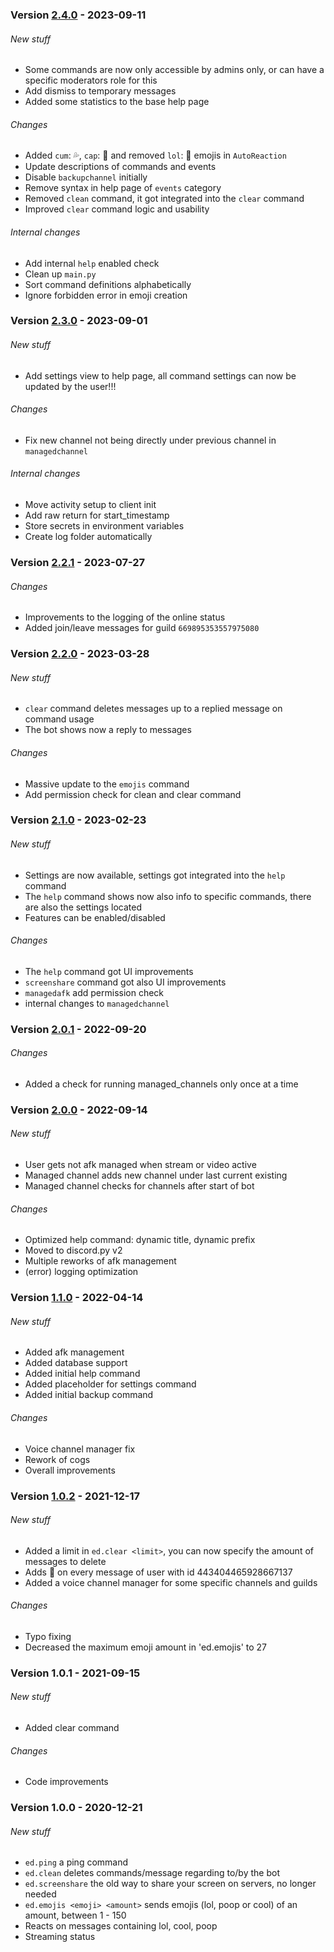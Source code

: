 ### Version [2.4.0](https://github.com/RealMuffinTime/emoji-dude/releases/tag/v2.4.0) - 2023-09-11
###### New stuff
- Some commands are now only accessible by admins only, or can have a specific moderators role for this
- Add dismiss to temporary messages
- Added some statistics to the base help page
###### Changes
- Added `cum`: 💦, `cap`: 🧢 and removed `lol`: 🍭 emojis in `AutoReaction`
- Update descriptions of commands and events
- Disable `backupchannel` initially
- Remove syntax in help page of `events` category 
- Removed `clean` command, it got integrated into the `clear` command
- Improved `clear` command logic and usability
###### Internal changes
- Add internal `help` enabled check
- Clean up `main.py`
- Sort command definitions alphabetically
- Ignore forbidden error in emoji creation

### Version [2.3.0](https://github.com/RealMuffinTime/emoji-dude/releases/tag/v2.3.0) - 2023-09-01
###### New stuff
- Add settings view to help page, all command settings can now be updated by the user!!!
###### Changes
- Fix new channel not being directly under previous channel in `managedchannel`
###### Internal changes
- Move activity setup to client init 
- Add raw return for start_timestamp
- Store secrets in environment variables
- Create log folder automatically

### Version [2.2.1](https://github.com/RealMuffinTime/emoji-dude/releases/tag/v2.2.1) - 2023-07-27
###### Changes
- Improvements to the logging of the online status
- Added join/leave messages for guild `669895353557975080`

### Version [2.2.0](https://github.com/RealMuffinTime/emoji-dude/releases/tag/v2.2.0) - 2023-03-28
###### New stuff
- `clear` command deletes messages up to a replied message on command usage
- The bot shows now a reply to messages
###### Changes
- Massive update to the `emojis` command
- Add permission check for clean and clear command

### Version [2.1.0](https://github.com/RealMuffinTime/emoji-dude/releases/tag/v2.1.0) - 2023-02-23
###### New stuff
- Settings are now available, settings got integrated into the `help` command
- The `help` command shows now also info to specific commands, there are also the settings located
- Features can be enabled/disabled
###### Changes
- The `help` command got UI improvements
- `screenshare` command got also UI improvements
- `managedafk` add permission check
- internal changes to `managedchannel`

### Version [2.0.1](https://github.com/RealMuffinTime/emoji-dude/releases/tag/v2.0.1) - 2022-09-20
###### Changes
- Added a check for running managed_channels only once at a time

### Version [2.0.0](https://github.com/RealMuffinTime/emoji-dude/releases/tag/v2.0.0) - 2022-09-14
###### New stuff
- User gets not afk managed when stream or video active
- Managed channel adds new channel under last current existing
- Managed channel checks for channels after start of bot
###### Changes
- Optimized help command: dynamic title, dynamic prefix
- Moved to discord.py v2
- Multiple reworks of afk management
- (error) logging optimization

### Version [1.1.0](https://github.com/RealMuffinTime/emoji-dude/releases/tag/v1.1.0) - 2022-04-14
###### New stuff
- Added afk management
- Added database support
- Added initial help command
- Added placeholder for settings command
- Added initial backup command
###### Changes
- Voice channel manager fix
- Rework of cogs
- Overall improvements

### Version [1.0.2](https://github.com/RealMuffinTime/emoji-dude/releases/tag/v1.0.2) - 2021-12-17
###### New stuff
- Added a limit in `ed.clear <limit>`, you can now specify the amount of messages to delete
- Adds :billed_cap: on every message of user with id 443404465928667137
- Added a voice channel manager for some specific channels and guilds
###### Changes
- Typo fixing
- Decreased the maximum emoji amount in 'ed.emojis' to 27

### Version 1.0.1 - 2021-09-15
###### New stuff
- Added clear command
###### Changes
- Code improvements

### Version 1.0.0 - 2020-12-21
###### New stuff
- `ed.ping` a ping command
- `ed.clean` deletes commands/message regarding to/by the bot 
- `ed.screenshare` the old way to share your screen on servers, no longer needed
- `ed.emojis <emoji> <amount>` sends emojis (lol, poop or cool) of an amount, between 1 - 150
- Reacts on messages containing lol, cool, poop
- Streaming status